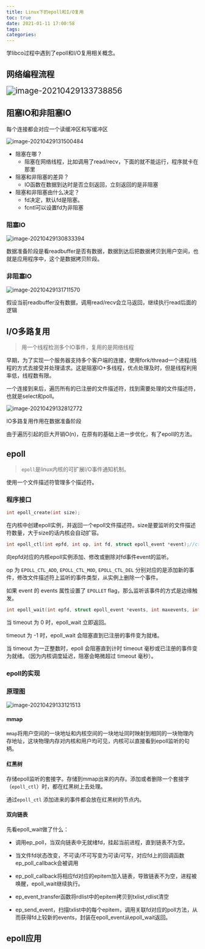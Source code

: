 ```yaml
---
title: Linux下的epoll和I/O复用
toc: true
date: 2021-01-11 17:00:58
tags:
categories:
---
```


学libco过程中遇到了epoll和I/O复用相关概念。

<!--more-->

## 网络编程流程

<img src="D:\code\myBlog\Blog\source\_posts\Linux下的epoll和I-O复用\image-20210429133738856.png" alt="image-20210429133738856" style="zoom:150%;" />

## 阻塞IO和非阻塞IO

每个连接都会对应一个读缓冲区和写缓冲区

![image-20210429131500484](D:\code\myBlog\Blog\source\_posts\Linux下的epoll和I-O复用\image-20210429131500484.png)

* 阻塞在哪？
  * 阻塞在网络线程，比如调用了read/recv，下面的就不能运行，程序就卡在那里
* 阻塞和非阻塞的差异？
  * IO函数在数据到达时是否立刻返回，立刻返回的是非阻塞
* 阻塞和非阻塞由什么决定？
  * fd决定，默认fd是阻塞。
  * fcntl可以设置fd为非阻塞

### 阻塞IO

![image-20210429130833394](D:\code\myBlog\Blog\source\_posts\Linux下的epoll和I-O复用\image-20210429130833394.png)

数据准备阶段是看readbuffer是否有数据，数据到达后把数据拷贝到用户空间，也就是应用程序中，这个是数据拷贝阶段。

### 非阻塞IO

![image-20210429131711570](D:\code\myBlog\Blog\source\_posts\Linux下的epoll和I-O复用\image-20210429131711570.png)

假设当前readbuffer没有数据，调用read/recv会立马返回，继续执行read后面的逻辑

## I/O多路复用

> 用一个线程检测多个IO事件，复用的是网络线程

早期，为了实现一个服务器支持多个客户端的连接，使用fork/thread一个进程/线程的方式去接受并处理请求。这是阻塞IO+多线程，优点处理及时，但是线程利用率低，线程数有限。

一个连接到来后，遍历所有的已注册的文件描述符，找到需要处理的文件描述符，也就是select和poll。

![image-20210429132812772](D:\code\myBlog\Blog\source\_posts\Linux下的epoll和I-O复用\image-20210429132812772.png)

IO多路复用作用在数据准备阶段

由于遍历引起的巨大开销O(n)，在原有的基础上进一步优化，有了epoll的方法。

## epoll

> `epoll`是linux内核的可扩展I/O事件通知机制。

使用一个文件描述符管理多个描述符。

### 程序接口

```c++
int epoll_create(int size);
```

在内核中创建epoll实例，并返回一个epoll文件描述符。size是要监听的文件描述符数量，大于size的话内核会自动扩容。

```c++
int epoll_ctl(int epfd, int op, int fd, struct epoll_event *event);//ctl就是control
```

向epfd对应的内核epoll实例添加、修改或删除对fd事件event的监听。

op 为 `EPOLL_CTL_ADD`, `EPOLL_CTL_MOD`, `EPOLL_CTL_DEL` 分别对应的是添加新的事件，修改文件描述符上监听的事件类型，从实例上删除一个事件。

如果 event 的 events 属性设置了 `EPOLLET` flag，那么监听该事件的方式是边缘触发。

```c++
int epoll_wait(int epfd, struct epoll_event *events, int maxevents, int timeout);
```

当 timeout 为 0 时，epoll_wait 立即返回。

 timeout 为 -1 时，epoll_wait 会阻塞直到已注册的事件变为就绪。

当 timeout 为一正整数时，epoll 会阻塞直到计时 timeout 毫秒或已注册的事件变为就绪。（因为内核调度延迟，阻塞会略微超过 timeout 毫秒）。

### epoll的实现

### 原理图

![image-20210429133121513](D:\code\myBlog\Blog\source\_posts\Linux下的epoll和I-O复用\image-20210429133121513.png)

#### mmap

`mmap`将用户空间的一块地址和内核空间的一块地址同时映射到相同的一块物理内存地址，这块物理内存对内核和用户均可见，内核可以直接看到epoll监听的句柄。

#### 红黑树

存储epoll监听的套接字。存储到mmap出来的内存。添加或者删除一个套接字（`epoll_ctl`）时，都在红黑树上去处理。

通过`epoll_ctl` 添加进来的事件都会放在红黑树的节点内。

#### 双向链表

先看epoll_wait做了什么：

* 调用ep_poll，当双向链表中无就绪fd，挂起当前进程，直到链表不为空。
* 当文件fd状态改变，不可读/不可写变为可读/可写，对应fd上的回调函数ep_poll_callback会被调用
* ep_poll_callback将相应fd对应的epitem加入链表，导致链表不为空，进程被唤醒，epoll_wait继续执行。

* ep_event_transfer函数将rdlist中的epitem拷贝到txlist,rdlist清空
* ep_send_event，扫描txlist中的每个epitem，调用关联fd对应的poll方法，从而获得fd上较新的events，封装在epoll_event从epoll_wait返回。

## epoll应用

